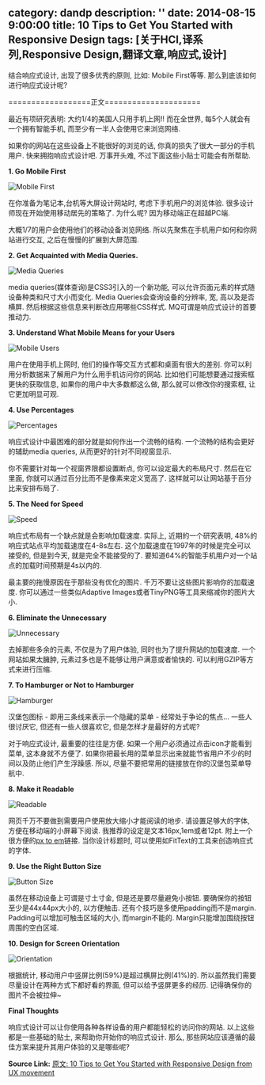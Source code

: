 category: dandp
description: ''
date: 2014-08-15 9:00:00
title: 10 Tips to Get You Started with Responsive Design
tags: [关于HCI,译系列,Responsive Design,翻译文章,响应式,设计]
---

结合响应式设计, 出现了很多优秀的原则, 比如: Mobile First等等. 那么到底该如何进行响应式设计呢?

==================正文=====================

最近有项研究表明: 大约1/4的美国人只用手机上网!! 而在全世界, 每5个人就会有一个拥有智能手机, 而至少有一半人会使用它来浏览网络.

如果你的网站在这些设备上不能很好的浏览的话, 你真的损失了很大一部分的手机用户. 快来拥抱响应式设计吧. 万事开头难, 不过下面这些小贴士可能会有所帮助.

<strong>1. Go Mobile First</strong>

<img src="http://uxmovement.com/wp-content/uploads/2014/08/responsive-design-1.png" alt="Mobile First">

在你准备为笔记本,台机等大屏设计网站时, 考虑下手机用户的浏览体验. 很多设计师现在开始使用移动居先的策略了. 为什么呢? 因为移动端正在超越PC端.

大概1/7的用户会使用他们的移动设备浏览网络. 所以先聚焦在手机用户如何和你网站进行交互, 之后在慢慢的扩展到大屏范围.

<strong>2. Get Acquainted with Media Queries.</strong>

<img src="http://uxmovement.com/wp-content/uploads/2014/08/responsive-design-2.png" alt="Media Queries">

media queries(媒体查询)是CSS3引入的一个新功能, 可以允许页面元素的样式随设备种类和尺寸大小而变化. Media Queries会查询设备的分辨率, 宽, 高以及是否横屏. 然后根据这些信息来判断改应用哪些CSS样式. MQ可谓是响应式设计的首要推动力.

<strong>3. Understand What Mobile Means for your Users</strong>

<img src="http://uxmovement.com/wp-content/uploads/2014/08/responsive-design-3.png" alt="Mobile Users">

用户在使用手机上网时, 他们的操作等交互方式都和桌面有很大的差别. 你可以利用分析数据来了解用户为什么用手机访问你的网站. 比如他们可能想要通过搜索框更快的获取信息, 如果你的用户中大多数都这么做, 那么就可以修改你的搜索框, 让它更加明显可观.

<strong>4. Use Percentages</strong>

<img src="http://uxmovement.com/wp-content/uploads/2014/08/responsive-design-4.png" alt="Percentages">

响应式设计中最困难的部分就是如何作出一个流畅的结构. 一个流畅的结构会更好的辅助media queries, 从而更好的针对不同视窗显示.

你不需要针对每一个视窗界限都设置断点, 你可以设定最大的布局尺寸. 然后在它里面, 你就可以通过百分比而不是像素来定义宽高了. 这样就可以让网站基于百分比来安排布局了.

<strong>5. The Need for Speed</strong>

<img src="http://uxmovement.com/wp-content/uploads/2014/08/responsive-design-5.png" alt="Speed">

响应式布局有一个缺点就是会影响加载速度. 实际上, 近期的一个研究表明, 48%的响应式站点平均加载速度在4-8s左右. 这个加载速度在1997年的时候是完全可以接受的, 但是到今天, 就是完全不能接受的了. 要知道64%的智能手机用户对一个站点的加载时间预期是4s以内的.

最主要的拖慢原因在于那些没有优化的图片. 千万不要让这些图片影响你的加载速度. 你可以通过一些类似Adaptive Images或者TinyPNG等工具来缩减你的图片大小.

<strong>6. Eliminate the Unnecessary</strong>

<img src="http://uxmovement.com/wp-content/uploads/2014/08/responsive-design-6.png" alt="Unnecessary">

去掉那些多余的元素, 不仅是为了用户体验, 同时也为了提升网站的加载速度. 一个网站如果太臃肿, 元素过多也是不能够让用户满意或者愉快的. 可以利用GZIP等方式来进行压缩.

<strong>7. To Hamburger or Not to Hamburger</strong>

<img src="http://uxmovement.com/wp-content/uploads/2014/08/responsive-design-7.png" alt="Hamburger">

汉堡包图标 - 即用三条线来表示一个隐藏的菜单 - 经常处于争论的焦点... 一些人很讨厌它, 但还有一些人很喜欢它, 但是怎样才是最好的方式呢?

对于响应式设计, 最重要的往往是方便. 如果一个用户必须通过点击icon才能看到菜单, 这本身就不方便了. 如果你把最长用的菜单显示出来就能节省用户不少的时间以及防止他们产生浮躁感. 所以, 尽量不要把常用的链接放在你的汉堡包菜单导航中.

<strong>8. Make it Readable</strong>

<img src="http://uxmovement.com/wp-content/uploads/2014/08/responsive-design-8.png" alt="Readable">

网页千万不要做到需要用户使用放大缩小才能阅读的地步. 请设置足够大的字体, 方便在移动端的小屏幕下阅读. 我推荐的设定是文本16px,1em或者12pt. 附上一个很方便的<a href="http://pxtoem.com/">px to em</a>链接. 当你设计标题时, 可以使用如FitText的工具来创造响应式的字体.

<strong>9. Use the Right Button Size</strong>

<img src="http://uxmovement.com/wp-content/uploads/2014/08/responsive-desing-9.png" alt="Button Size">

虽然在移动设备上可谓是寸土寸金, 但是还是要尽量避免小按钮. 要确保你的按钮至少是44x44px大小的, 以方便触击. 还有个技巧是多使用padding而不是margin. Padding可以增加可触击区域的大小, 而margin不能的. Margin只能增加围绕按钮周围的空白区域.

<strong>10. Design for Screen Orientation</strong>

<img src="http://uxmovement.com/wp-content/uploads/2014/08/responsive-design-10.png" alt="Orientation">

根据统计, 移动用户中竖屏比例(59%)是超过横屏比例(41%)的. 所以虽然我们需要尽量设计在两种方式下都好看的界面, 但可以给予竖屏更多的经历. 记得确保你的图片不会被拉伸~

<strong>Final Thoughts</strong>

响应式设计可以让你使用各种各样设备的用户都能轻松的访问你的网站. 以上这些都是一些基础的贴士, 来帮助你开始你的响应式设计. 那么, 那些网站应该遵循的最佳方案来提升其用户体验的又是哪些呢?

<strong>Source Link:</strong>
<a href="http://uxmovement.com/mobile/10-tips-to-get-you-started-with-responsive-design/">原文: 10 Tips to Get You Started with Responsive Design from UX movement</a>
